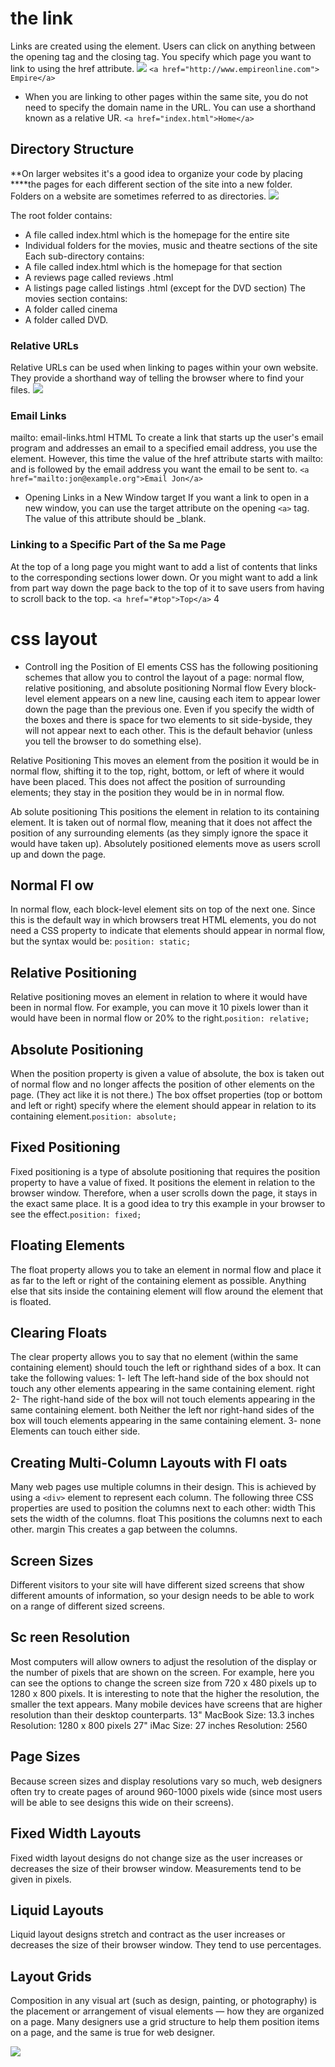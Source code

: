 # the link
Links are created using the <a> element. Users can click on anything
between the opening <a> tag and the closing </a> tag. You specify
which page you want to link to using the href attribute.
 ![](https://www.computerhope.com/jargon/h/html-tag.gif)
``<a href="http://www.empireonline.com">``
``Empire</a>``

- When you are linking to other
pages within the same site,
you do not need to specify the
domain name in the URL. You
can use a shorthand known as a
relative UR.
``<a href="index.html">Home</a>``
## Directory Structure
**On larger websites it's a good idea to organize your code by placing ****the pages for each different section of the site into a new folder. Folders on a website are sometimes referred to as directories.
 ![](https://openlab.citytech.cuny.edu/clarkeadv2450/files/2012/08/xid-3696808_1.jpeg)

The root folder contains:
-  A file called index.html which
is the homepage for the
entire site
-  Individual folders for the
movies, music and theatre
sections of the site
Each sub-directory contains:
-  A file called index.html which
is the homepage for that
section
-  A reviews page called reviews
.html
- A listings page called listings
.html (except for the DVD
section)
The movies section contains:
-  A folder called cinema
-  A folder called DVD.

### Relative URLs
Relative URLs can be used when linking to pages within your own
website. They provide a shorthand way of telling the browser where to
find your files.
 ![](https://slideplayer.com/slide/11908296/67/images/10/Using+Relative+URLs+Relative+Link+Type+Example+Same+folder.jpg)

 ### Email Links

 mailto: email-links.html HTML
To create a link that starts up
the user's email program and
addresses an email to a specified
email address, you use the <a>
element. However, this time the
value of the href attribute starts
with mailto: and is followed by
the email address you want the
email to be sent to.
``<a href="mailto:jon@example.org">Email Jon</a>``

- Opening Links in a New Window
target
If you want a link to open in a
new window, you can use the
target attribute on the opening
``<a>`` tag. The value of this
attribute should be _blank.

### Linking to a Specific Part of the Sa me Page
At the top of a long page
you might want to add a list
of contents that links to the
corresponding sections lower
down. Or you might want to add
a link from part way down the
page back to the top of it to save
users from having to scroll back
to the top.
``<a href="#top">Top</a>``
4
# css layout
- Controll ing the Position of El ements
  CSS has the following positioning schemes that allow you to control
the layout of a page: normal flow, relative positioning, and absolute
positioning
Normal flow
Every block-level element
appears on a new line, causing
each item to appear lower down
the page than the previous one.
Even if you specify the width
of the boxes and there is space
for two elements to sit side-byside,
they will not appear next
to each other. This is the default
behavior (unless you tell the
browser to do something else).

Relative Positioning
This moves an element from the
position it would be in normal
flow, shifting it to the top, right,
bottom, or left of where it
would have been placed. This
does not affect the position of
surrounding elements; they stay
in the position they would be in
in normal flow.

Ab solute positioning
This positions the element
in relation to its containing
element. It is taken out of
normal flow, meaning that it
does not affect the position
of any surrounding elements
(as they simply ignore the
space it would have taken up).
Absolutely positioned elements
move as users scroll up and
down the page.
## Normal Fl ow
In normal flow, each block-level
element sits on top of the next
one. Since this is the default
way in which browsers treat
HTML elements, you do not
need a CSS property to indicate
that elements should appear
in normal flow, but the syntax
would be:
``position: static;``
## Relative Positioning
Relative positioning moves an
element in relation to where it
would have been in normal flow.
For example, you can move it 10
pixels lower than it would have
been in normal flow or 20% to
the right.``position: relative;``
## Absolute Positioning
When the position property
is given a value of absolute,
the box is taken out of normal
flow and no longer affects the
position of other elements on
the page. (They act like it is not
there.)
The box offset properties (top
or bottom and left or right)
specify where the element
should appear in relation to its
containing element.``position: absolute;``
## Fixed Positioning
Fixed positioning is a type
of absolute positioning that
requires the position property
to have a value of fixed.
It positions the element in
relation to the browser window.
Therefore, when a user scrolls
down the page, it stays in the
exact same place. It is a good
idea to try this example in your
browser to see the effect.``position: fixed;``
## Floating Elements
The float property allows you
to take an element in normal
flow and place it as far to the
left or right of the containing
element as possible.
Anything else that sits inside
the containing element will
flow around the element that is
floated.
## Clearing Floats
The clear property allows you
to say that no element (within
the same containing element)
should touch the left or righthand
sides of a box. It can take
the following values:
1- left
The left-hand side of the box
should not touch any other
elements appearing in the same
containing element.
right
2- The right-hand side of the
box will not touch elements
appearing in the same containing
element.
both
Neither the left nor right-hand
sides of the box will touch
elements appearing in the same
containing element.
3- none
Elements can touch either side.
## Creating Multi-Column Layouts with Fl oats
Many web pages use multiple
columns in their design. This
is achieved by using a ``<div>``
element to represent each
column. The following three CSS
properties are used to position
the columns next to each other:
width
This sets the width of the
columns.
float
This positions the columns next
to each other.
margin
This creates a gap between the
columns.
## Screen Sizes
Different visitors to your site will have different sized screens that show
different amounts of information, so your design needs to be able to
work on a range of different sized screens.
## Sc reen Resolution
Most computers will allow
owners to adjust the resolution
of the display or the number
of pixels that are shown on the
screen. For example, here you
can see the options to change
the screen size from 720 x 480
pixels up to 1280 x 800 pixels.
It is interesting to note that
the higher the resolution, the
smaller the text appears. Many
mobile devices have screens
that are higher resolution than
their desktop counterparts.
13" MacBook
Size: 13.3 inches
Resolution: 1280 x 800 pixels
27" iMac
Size: 27 inches
Resolution: 2560

## Page Sizes
Because screen sizes and display resolutions vary so much, web
designers often try to create pages of around 960-1000 pixels wide
(since most users will be able to see designs this wide on their screens).
## Fixed Width Layouts
Fixed width layout
designs do not
change size as the
user increases
or decreases
the size of their
browser window.
Measurements tend
to be given in pixels.
## Liquid Layouts
Liquid layout designs
stretch and contract
as the user increases
or decreases the
size of their browser
window. They tend to
use percentages.
## Layout Grids
Composition in any visual art (such as design, painting, or photography)
is the placement or arrangement of visual elements — how they are
organized on a page. Many designers use a grid structure to help them
position items on a page, and the same is true for web designer.

 ![](https://encrypted-tbn0.gstatic.com/images?q=tbn%3AANd9GcScWOA8O_Xy7ekGVVmMbCBzFHtKBMt0cJrMwQ&usqp=CAU)
 
